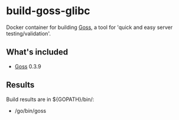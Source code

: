 # build-goss-glibc

Docker container for building [Goss](https://github.com/aelsabbahy/goss/), a tool for 'quick and easy server testing/validation'.

## What's included

* [Goss](https://github.com/aelsabbahy/goss/) 0.3.9

## Results

Build results are in ${GOPATH}/bin/:
* /go/bin/goss
